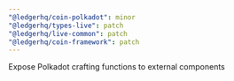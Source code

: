 ```yaml
---
"@ledgerhq/coin-polkadot": minor
"@ledgerhq/types-live": patch
"@ledgerhq/live-common": patch
"@ledgerhq/coin-framework": patch
---
```


Expose Polkadot crafting functions to external components
